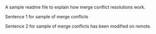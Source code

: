 A sample readme file to explain how merge conflict resolutions work.

Sentence 1 for sample of merge conflicts

Sentence 2 for sample of merge conflicts has been modified on remote.
